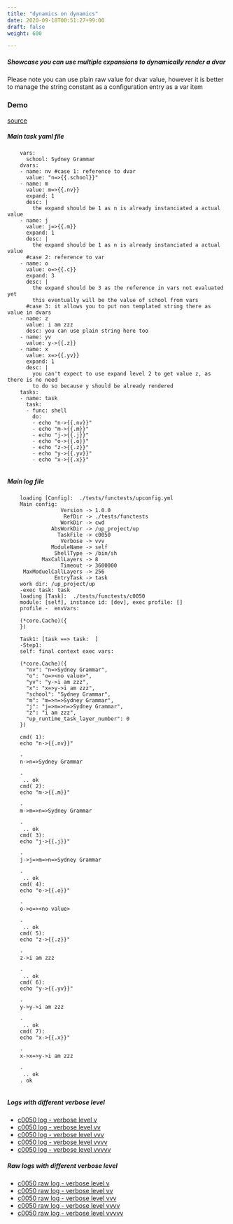 ```yaml
---
title: "dynamics on dynamics"
date: 2020-09-18T00:51:27+99:00
draft: false
weight: 600

---
```


##### Showcase you can use multiple expansions to dynamically render a dvar

Please note you can use plain raw value for dvar value, however it is better to manage the string constant as a configuration entry as a var item


### Demo








[source](https://github.com/upcmd/up/blob/master/tests/functests/c0050.yml)

##### Main task yaml file
```
    vars:
      school: Sydney Grammar
    dvars:
    - name: nv #case 1: reference to dvar
      value: "n=>{{.school}}"
    - name: m
      value: m=>{{.nv}}
      expand: 1
      desc: |
        the expand should be 1 as n is already instanciated a actual value
    - name: j
      value: j=>{{.m}}
      expand: 1
      desc: |
        the expand should be 1 as n is already instanciated a actual value
      #case 2: reference to var
    - name: o
      value: o=>{{.c}}
      expand: 3
      desc: |
        the expand should be 3 as the reference in vars not evaluated yet
        this eventually will be the value of school from vars
      #case 3: it allows you to put non templated string there as value in dvars
    - name: z
      value: i am zzz
      desc: you can use plain string here too
    - name: yv
      value: y->{{.z}}
    - name: x
      value: x=>{{.yv}}
      expand: 1
      desc: |
        you can't expect to use expand level 2 to get value z, as there is no need
        to do so because y should be already rendered
    tasks:
    - name: task
      task:
      - func: shell
        do:
        - echo "n->{{.nv}}"
        - echo "m->{{.m}}"
        - echo "j->{{.j}}"
        - echo "o->{{.o}}"
        - echo "z->{{.z}}"
        - echo "y->{{.yv}}"
        - echo "x->{{.x}}"
    
```
##### Main log file
```
    loading [Config]:  ./tests/functests/upconfig.yml
    Main config:
                 Version -> 1.0.0
                  RefDir -> ./tests/functests
                 WorkDir -> cwd
              AbsWorkDir -> /up_project/up
                TaskFile -> c0050
                 Verbose -> vvv
              ModuleName -> self
               ShellType -> /bin/sh
           MaxCallLayers -> 8
                 Timeout -> 3600000
     MaxModuelCallLayers -> 256
               EntryTask -> task
    work dir: /up_project/up
    -exec task: task
    loading [Task]:  ./tests/functests/c0050
    module: [self], instance id: [dev], exec profile: []
    profile -  envVars:
    
    (*core.Cache)({
    })
    
    Task1: [task ==> task:  ]
    -Step1:
    self: final context exec vars:
    
    (*core.Cache)({
      "nv": "n=>Sydney Grammar",
      "o": "o=><no value>",
      "yv": "y->i am zzz",
      "x": "x=>y->i am zzz",
      "school": "Sydney Grammar",
      "m": "m=>n=>Sydney Grammar",
      "j": "j=>m=>n=>Sydney Grammar",
      "z": "i am zzz",
      "up_runtime_task_layer_number": 0
    })
    
    cmd( 1):
    echo "n->{{.nv}}"
    
    -
    n->n=>Sydney Grammar
    
    -
     .. ok
    cmd( 2):
    echo "m->{{.m}}"
    
    -
    m->m=>n=>Sydney Grammar
    
    -
     .. ok
    cmd( 3):
    echo "j->{{.j}}"
    
    -
    j->j=>m=>n=>Sydney Grammar
    
    -
     .. ok
    cmd( 4):
    echo "o->{{.o}}"
    
    -
    o->o=><no value>
    
    -
     .. ok
    cmd( 5):
    echo "z->{{.z}}"
    
    -
    z->i am zzz
    
    -
     .. ok
    cmd( 6):
    echo "y->{{.yv}}"
    
    -
    y->y->i am zzz
    
    -
     .. ok
    cmd( 7):
    echo "x->{{.x}}"
    
    -
    x->x=>y->i am zzz
    
    -
     .. ok
    . ok
    
```


##### Logs with different verbose level
* [c0050 log - verbose level v](../../logs/c0050_v)
* [c0050 log - verbose level vv](../../logs/c0050_vv)
* [c0050 log - verbose level vvv](../../logs/c0050_vvvv)
* [c0050 log - verbose level vvvv](../../logs/c0050_vvvv)
* [c0050 log - verbose level vvvvv](../../logs/c0050_vvvvv)

##### Raw logs with different verbose level
* [c0050 raw log - verbose level v](../../reflogs/c0050_v.log)
* [c0050 raw log - verbose level vv](../../reflogs/c0050_vv.log)
* [c0050 raw log - verbose level vvv](../../reflogs/c0050_vvv.log)
* [c0050 raw log - verbose level vvvv](../../reflogs/c0050_vvvv.log)
* [c0050 raw log - verbose level vvvvv](../../reflogs/c0050_vvvvv.log)








